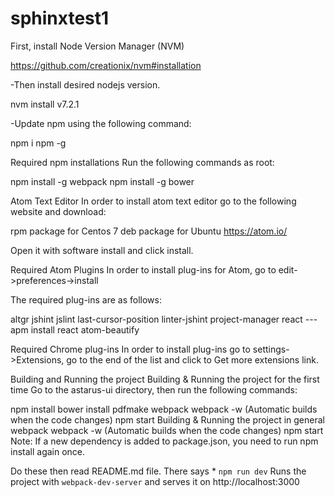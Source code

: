 # sphinxtest1


First, install Node Version Manager (NVM)

https://github.com/creationix/nvm#installation


-Then install desired nodejs version.

nvm install v7.2.1


-Update npm using the following command:

npm i npm -g


Required npm installations
Run the following commands as root:

npm install -g webpack
npm install -g bower


Atom Text Editor
In order to install atom text editor go to the following website and download:

rpm package for Centos 7
deb package for Ubuntu
https://atom.io/

Open it with software install and click install.


Required Atom Plugins
In order to install plug-ins for Atom, go to edit->preferences->install

The required plug-ins are as follows:

altgr
jshint
jslint
last-cursor-position
linter-jshint
project-manager
react               ---apm install react
atom-beautify


Required Chrome plug-ins
In order to install plug-ins go to settings->Extensions, go to the end of the list and click to Get more extensions link.


Building and Running the project
Building & Running the project for the first time
Go to the astarus-ui directory, then run the following commands:

npm install
bower install pdfmake
webpack
webpack -w (Automatic builds when the code changes)
npm start
Building & Running the project in general
webpack
webpack -w (Automatic builds when the code changes)
npm start
Note: If a new dependency is added to package.json, you need to run npm install again once.

Do these then read README.md file. There says * `npm run dev` Runs the project with `webpack-dev-server` and serves it on http://localhost:3000

